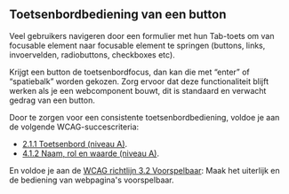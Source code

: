 ## Toetsenbordbediening van een button

Veel gebruikers navigeren door een formulier met hun Tab-toets om van focusable element naar focusable element te springen (buttons, links, invoervelden, radiobuttons, checkboxes etc).

Krijgt een button de toetsenbordfocus, dan kan die met “enter” of “spatiebalk” worden gekozen. Zorg ervoor dat deze functionaliteit blijft werken als je een webcomponent bouwt, dit is standaard en verwacht gedrag van een button.

Door te zorgen voor een consistente toetsenbordbediening, voldoe je aan de volgende WCAG-succescriteria:

- [2.1.1 Toetsenbord (niveau A)](https://www.w3.org/WAI/WCAG22/Understanding/keyboard.html).
- [4.1.2 Naam, rol en waarde (niveau A)](https://www.w3.org/WAI/WCAG22/Understanding/name-role-value).

En voldoe je aan de [WCAG richtlijn 3.2 Voorspelbaar](https://www.w3.org/WAI/WCAG22/Understanding/predictable.html): Maak het uiterlijk en de bediening van webpagina's voorspelbaar.
